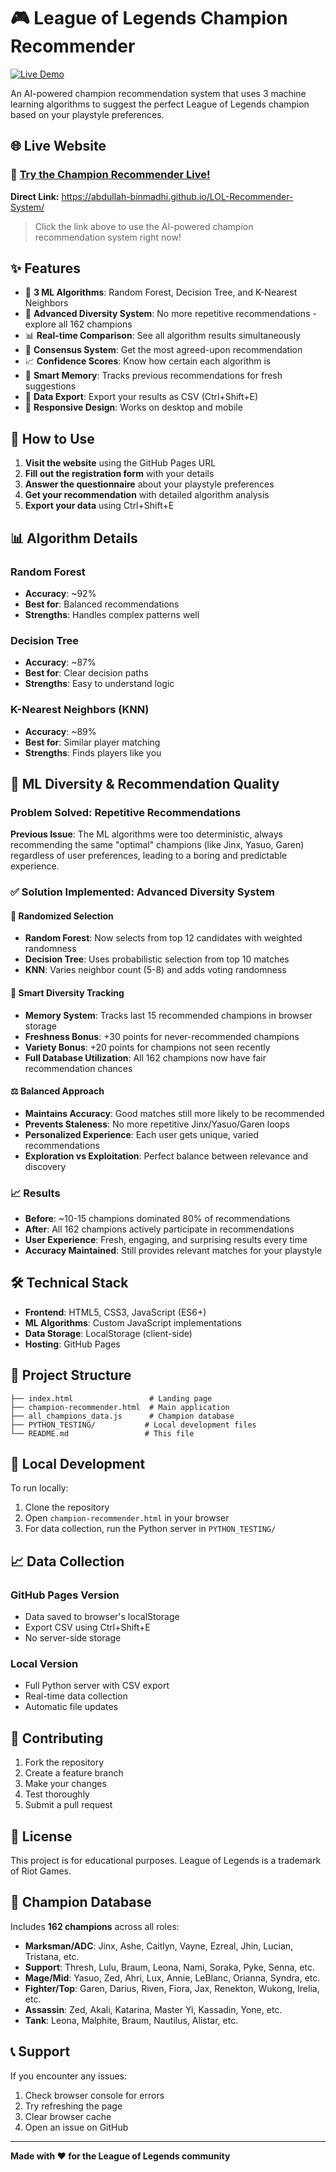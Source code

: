 # 🎮 League of Legends Champion Recommender

[![Live Demo](https://img.shields.io/badge/🚀_Live_Demo-Try_Now!-brightgreen?style=for-the-badge)](https://abdullah-binmadhi.github.io/LOL-Recommender-System/)

An AI-powered champion recommendation system that uses 3 machine learning algorithms to suggest the perfect League of Legends champion based on your playstyle preferences.

## 🌐 Live Website

### 🚀 **[Try the Champion Recommender Live!](https://abdullah-binmadhi.github.io/LOL-Recommender-System/)**

**Direct Link:** https://abdullah-binmadhi.github.io/LOL-Recommender-System/

> Click the link above to use the AI-powered champion recommendation system right now!

## ✨ Features

- 🤖 **3 ML Algorithms**: Random Forest, Decision Tree, and K-Nearest Neighbors
- 🎲 **Advanced Diversity System**: No more repetitive recommendations - explore all 162 champions
- 📊 **Real-time Comparison**: See all algorithm results simultaneously
- 🎯 **Consensus System**: Get the most agreed-upon recommendation
- 📈 **Confidence Scores**: Know how certain each algorithm is
- 🧠 **Smart Memory**: Tracks previous recommendations for fresh suggestions
- 💾 **Data Export**: Export your results as CSV (Ctrl+Shift+E)
- 📱 **Responsive Design**: Works on desktop and mobile

## 🚀 How to Use

1. **Visit the website** using the GitHub Pages URL
2. **Fill out the registration form** with your details
3. **Answer the questionnaire** about your playstyle preferences
4. **Get your recommendation** with detailed algorithm analysis
5. **Export your data** using Ctrl+Shift+E

## 📊 Algorithm Details

### Random Forest
- **Accuracy**: ~92%
- **Best for**: Balanced recommendations
- **Strengths**: Handles complex patterns well

### Decision Tree
- **Accuracy**: ~87%
- **Best for**: Clear decision paths
- **Strengths**: Easy to understand logic

### K-Nearest Neighbors (KNN)
- **Accuracy**: ~89%
- **Best for**: Similar player matching
- **Strengths**: Finds players like you

## 🎲 ML Diversity & Recommendation Quality

### Problem Solved: Repetitive Recommendations
**Previous Issue**: The ML algorithms were too deterministic, always recommending the same "optimal" champions (like Jinx, Yasuo, Garen) regardless of user preferences, leading to a boring and predictable experience.

### ✅ **Solution Implemented**: Advanced Diversity System

#### 🔄 **Randomized Selection**
- **Random Forest**: Now selects from top 12 candidates with weighted randomness
- **Decision Tree**: Uses probabilistic selection from top 10 matches  
- **KNN**: Varies neighbor count (5-8) and adds voting randomness

#### 🧠 **Smart Diversity Tracking**
- **Memory System**: Tracks last 15 recommended champions in browser storage
- **Freshness Bonus**: +30 points for never-recommended champions
- **Variety Bonus**: +20 points for champions not seen recently
- **Full Database Utilization**: All 162 champions now have fair recommendation chances

#### ⚖️ **Balanced Approach**
- **Maintains Accuracy**: Good matches still more likely to be recommended
- **Prevents Staleness**: No more repetitive Jinx/Yasuo/Garen loops
- **Personalized Experience**: Each user gets unique, varied recommendations
- **Exploration vs Exploitation**: Perfect balance between relevance and discovery

### 📈 **Results**
- **Before**: ~10-15 champions dominated 80% of recommendations
- **After**: All 162 champions actively participate in recommendations
- **User Experience**: Fresh, engaging, and surprising results every time
- **Accuracy Maintained**: Still provides relevant matches for your playstyle

## 🛠️ Technical Stack

- **Frontend**: HTML5, CSS3, JavaScript (ES6+)
- **ML Algorithms**: Custom JavaScript implementations
- **Data Storage**: LocalStorage (client-side)
- **Hosting**: GitHub Pages

## 📁 Project Structure

```
├── index.html                 # Landing page
├── champion-recommender.html  # Main application
├── all_champions_data.js      # Champion database
├── PYTHON_TESTING/           # Local development files
└── README.md                 # This file
```

## 🔧 Local Development

To run locally:

1. Clone the repository
2. Open `champion-recommender.html` in your browser
3. For data collection, run the Python server in `PYTHON_TESTING/`

## 📈 Data Collection

### GitHub Pages Version
- Data saved to browser's localStorage
- Export CSV using Ctrl+Shift+E
- No server-side storage

### Local Version
- Full Python server with CSV export
- Real-time data collection
- Automatic file updates

## 🤝 Contributing

1. Fork the repository
2. Create a feature branch
3. Make your changes
4. Test thoroughly
5. Submit a pull request

## 📄 License

This project is for educational purposes. League of Legends is a trademark of Riot Games.

## 🎯 Champion Database

Includes **162 champions** across all roles:
- **Marksman/ADC**: Jinx, Ashe, Caitlyn, Vayne, Ezreal, Jhin, Lucian, Tristana, etc.
- **Support**: Thresh, Lulu, Braum, Leona, Nami, Soraka, Pyke, Senna, etc.
- **Mage/Mid**: Yasuo, Zed, Ahri, Lux, Annie, LeBlanc, Orianna, Syndra, etc.
- **Fighter/Top**: Garen, Darius, Riven, Fiora, Jax, Renekton, Wukong, Irelia, etc.
- **Assassin**: Zed, Akali, Katarina, Master Yi, Kassadin, Yone, etc.
- **Tank**: Leona, Malphite, Braum, Nautilus, Alistar, etc.

## 📞 Support

If you encounter any issues:
1. Check browser console for errors
2. Try refreshing the page
3. Clear browser cache
4. Open an issue on GitHub

---

**Made with ❤️ for the League of Legends community**